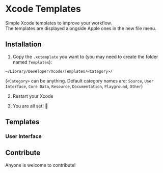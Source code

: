 # Xcode Templates
Simple Xcode templates to improve your workflow.  
The templates are displayed alongside Apple ones in the new file menu.

## Installation

1. Copy the `.xctemplate` you want to (you may need to create the folder named `Templates`):  

`~/Library/Developer/Xcode/Templates/<Category>/`

(`<Category>` can be anything. Default category names are: `Source`, `User Interface`, `Core Data`, `Resource`, `Documentation`, `Playground`, `Other`)

2. Restart your Xcode

3. You are all set! 🚀


## Templates

### User Interface


## Contribute

Anyone is welcome to contribute!
